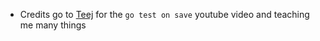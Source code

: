 
* Credits go to [Teej](https://www.youtube.com/@teej_dv) for the `go test on save` youtube video and teaching me many things

